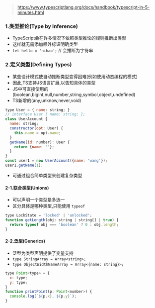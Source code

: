 > https://www.typescriptlang.org/docs/handbook/typescript-in-5-minutes.html

### 1.类型推论(Type by Inference)
- TypeScript会在许多情况下依照类型推论的规则推断出类型
- 这样就无需添加额外标识明确类型
- `let hello = 'nihao';` // 会推断为字符串

### 2.定义类型(Defining Types)
- 某些设计模式使自动推断类型变得困难(例如使用动态编程的模式)
- 因此,TS支持JS语言扩展,以告知具体的类型
- JS中可直接使用的(boolean,bigint,null,number,string,symbol,object,undefined)
- TS新增的(any,unknow,never,void)
```js
type User = { name: string; }
// interface User { name: string; };
class UserAccount {
  name: string;
  constructor(opt: User) {
    this.name = opt.name;
  }
  getName(id: number): User {
    return {name: ''};
  }
}
const user1 = new UserAccount({name: 'wang'});
user1.getName(1);
```
- 可通过组合简单类型来创建复杂类型

#### 2-1.联合类型(Unions)
- 可以声明一个类型是多选一
- 区分具体是哪种类型,只能使用 `typeof`
```js
type LockState = 'locked' | 'unlocked';
function getLength(obj: string | string[] | true) {
  return typeof obj === 'boolean' ? 0 : obj.length;
}
```

#### 2-2.泛型(Generics)
- 泛型为类型声明提供了变量支持
- `type StringArray = Array<string>;`
- `type ObjectWidthNameArray = Array<{name: string}>;`
```js
type Point<type> = {
  x: type;
  y: type;
}
function printPoint(p: Point<number>) {
  console.log(`${p.x}, ${p.y}`);
}
```
